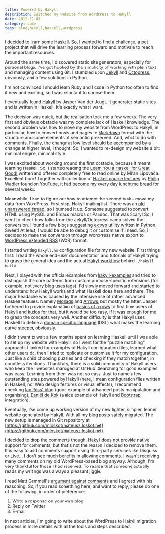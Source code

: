 ```yaml
---
title: Powered by Hakyll
description: Switched my website from WordPress to Hakyll
date: 2012-12-03
category: code
tags: blog,hakyll,haskell,wordpress
---
```


I decided to learn some [Haskell](http://www.haskell.org/). So, I wanted to find a 
challenge, a pet project that will drive the learning process forward and 
motivate to reach the important resources.

Around the same time, I discovered static site generators, especially for personal
blogs. I've got hooked by the simplicity of working with plain text and managing 
content using Git. I stumbled upon [Jekyll](https://github.com/mojombo/jekyll) and 
[Octopress](http://octopress.org/), obviously, and a few solutions in Python.

I'm not convinced I should learn Ruby and I code in Python too often to find
it new and exciting, so I was reluctant to choose them.

I eventually found [Hakyll](http://jaspervdj.be/hakyll/) by Jasper Van der Jeugt.
It generates static sites and is written in Haskell. It's exactly what I want.

The decision was quick, but the realisation took me a few weeks.
The very first and obvious obstacle was my complete lack of Haskell knowledge.
The second problem was how to move my website from WordPress to Hakyll, in particular, 
how to convert posts and pages to [Markdown](http://daringfireball.net/projects/markdown/) 
format with the structure and some elements of semantic preserved.
And, what to do with comments.
Finally, the change at low level should be accompanied by a change at higher level,
I thought. So, I wanted to re-design my website a bit: minimal engine, minimal style.

I was excited about working around the first obstacle, because it meant learning
Haskell. So, I started reading the 
[Learn You a Haskell for Great Good!](http://learnyouahaskell.com/) written
and offered completely free to read online by Miran Lipovača. Excellent book!
Together with collection of 
[Haskell course lectures](http://www.youtube.com/watch?v=AOl2y5uW0mA) by 
[Philip Wadler](http://en.wikipedia.org/wiki/Philip_Wadler) found on
YouTube, it had become my every day lunchtime bread for several weeks.

Meanwhile, I had to figure out how to attempt the second task - move my data from 
WordPress. First stop, Hakyll mailing list. There was an 
[old unanswered thread](https://groups.google.com/d/topic/hakyll/KZdcNsBVNkA/discussion), 
so I bumped it up. Someone suggested to convert HTML using MySQL and Emacs macros
or Pandoc. That was Scary!
So, I went to check how folks from the Jekyll/Octopress camp solved the conversion.
I found a few blogs suggesting [exitwp](https://github.com/thomasf/exitwp) 
utility written in Python. Sweet!
At least, I would be able to debug it or customise if I need. So, I decided to make
the conversion through WordPress native export to 
[WordPress eXtended RSS](http://codex.wordpress.org/Tools_Export_Screen) (WXR) format.

I started writing ```hakyll.hs``` configuration file for my new website.
First things first: I read the whole end-user documentation and tutorials of Hakyll
trying to grasp the general idea and the actual [Hakyll workflow](http://jaspervdj.be/hakyll/tutorials/02-basics.html) behind ```./hakyll build```.

Next, I played with the official examples from 
[hakyll-examples](https://github.com/jaspervdj/hakyll-examples) and tried to distinguish
the core patterns from custom purpose-specific extensions (for example, not every blog 
uses tags). I'd slowly moved forward and started to understand how Hakyll works and 
what Haskell does here and there.
The major headache was caused by the intensive use of rather advanced Haskell
features. Namely [Monads](http://en.wikipedia.org/wiki/Monad_%28functional_programming%29)
and [Arrows](http://en.wikipedia.org/wiki/Arrow_%28computer_science%29), 
but mostly the latter. Jasper bothered to provide explanation of 
[basics of arrows](http://jaspervdj.be/hakyll/tutorials/03-arrows.html) to first time 
users of Hakyll and kudos for that, but it would be too easy, 
if it was enough for me to grasp the concepts very well.
Another difficulty is that Hakyll uses Haskell to define a 
[domain specific language](http://en.wikipedia.org/wiki/Domain-specific_language) (DSL) 
what makes the learning curve steeper, obviously.

I didn't want to wait a few months spent on learning Haskell until I was able to set up
my website with Hakyll, so I went for the "puzzle matching" approach. I looked for
examples of Hakyll configuration files, learned what other users do, then I tried to 
replicate or customise it for my configuration. Just like a child choosing puzzles and
checking if they match together, in countless iterations.
Thankfully, there is a solid community of Hakyll users who keep their websites managed
at GitHub. Searching for good examples was easy. Learning from them was not so easy.
Just to name a few outstanding sites powered by Hakyll (here, I mean configuration 
files written in Haskell, not Web design features or visual effects), I recommend 
checking [Ian Ross' blog](https://github.com/ian-ross/blog/) (good example of advanced
posts manipulation and organising), 
[Daniël de Kok](http://danieldk.eu/) (a nice example of Hakyll and 
[Bootstrap](http://twitter.github.com/bootstrap/) integration).

Eventually, I've come up working version of my new lighter, simpler, leaner website
generated by Hakyll. With all my blog posts safely migrated. The new setup is managed
in Git repository at [https://github.com/mloskot/mateusz.loskot.net](https://github.com/mloskot/mateusz.loskot.net).

I decided to drop the comments though. Hakyll does not provide native support for
comments, but that's not the reason I decided to remove them.
It is easy to add comments support using third-party services like Disguiss or Live...
I don't see much benefits in allowing comments.
I wasn't receiving many comments on my old WordPress-based blog anyway.
Although, I'm very thankful for those I had received. To realise that someone actually
reads my writings was always a pleasant jiggle.

I read Matt Gemmell's [argument against comments](http://mattgemmell.com/2011/11/29/comments-off/) and I agreed with his reasoning.
So, if you read something here, and want to reply, please do one of the following, in order of preference:

1. Write a response on your own blog
2. Reply on Twitter
3. E-mail

In next articles, I'm going to write about the WordPress to Hakyll migration process 
in more details with all the tools and steps described.
